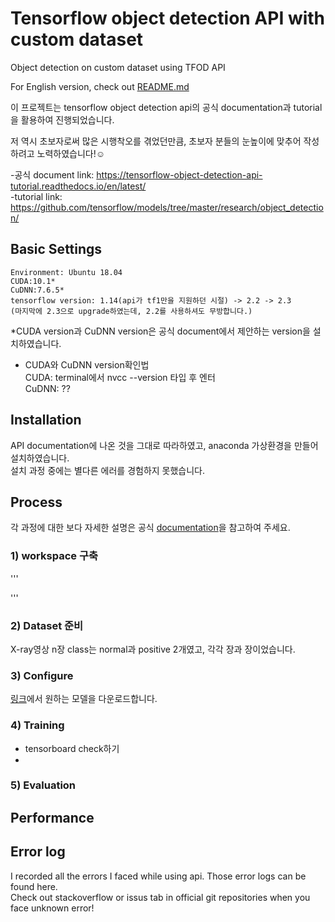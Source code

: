 # Tensorflow object detection API with custom dataset
Object detection on custom dataset using TFOD API

For English version, check out [README.md](/README.md)

이 프로젝트는 tensorflow object detection api의 공식 documentation과 tutorial을 활용하여 진행되었습니다. 

저 역시 초보자로써 많은 시행착오를 겪었던만큼, 초보자 분들의 눈높이에 맞추어 작성하려고 노력하였습니다!:relaxed:

-공식 document link: https://tensorflow-object-detection-api-tutorial.readthedocs.io/en/latest/ \
-tutorial link: https://github.com/tensorflow/models/tree/master/research/object_detection/

## Basic Settings
```
Environment: Ubuntu 18.04
CUDA:10.1*
CuDNN:7.6.5* 
tensorflow version: 1.14(api가 tf1만을 지원하던 시절) -> 2.2 -> 2.3
(마지막에 2.3으로 upgrade하였는데, 2.2를 사용하셔도 무방합니다.)
```
*CUDA version과 CuDNN version은 공식 document에서 제안하는 version을 설치하였습니다.

* CUDA와 CuDNN version확인법 \
CUDA: terminal에서 nvcc --version 타입 후 엔터 \
CuDNN: ??

## Installation
API documentation에 나온 것을 그대로 따라하였고, anaconda 가상환경을 만들어 설치하였습니다. \
설치 과정 중에는 별다른 에러를 경험하지 못했습니다.

## Process
각 과정에 대한 보다 자세한 설명은 공식 [documentation](https://tensorflow-object-detection-api-tutorial.readthedocs.io/en/latest/training.html)을 참고하여 주세요.

### 1) workspace 구축
'''

'''

### 2) Dataset 준비
X-ray영상 n장
class는 normal과 positive 2개였고, 각각 장과 장이었습니다.

### 3) Configure
[링크](https://github.com/tensorflow/models/blob/master/research/object_detection/g3doc/tf2_detection_zoo.md)에서 원하는 모델을 다운로드합니다.

### 4) Training
- tensorboard check하기
- 
### 5) Evaluation


## Performance

## Error log
I recorded all the errors I faced while using api. Those error logs can be found here. \
Check out stackoverflow or issus tab in official git repositories when you face unknown error!
